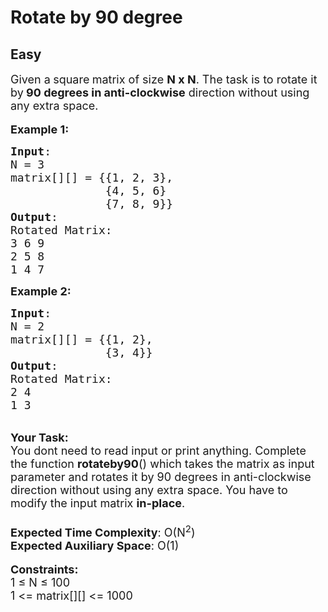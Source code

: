 # Rotate by 90 degree
## Easy
<div class="problem-statement" style="user-select: auto;">
                <p style="user-select: auto;"></p><p style="user-select: auto;"><span style="font-size: 18px; user-select: auto;">Given a<strong style="user-select: auto;"> </strong>square<strong style="user-select: auto;"> </strong>matrix&nbsp;of size <strong style="user-select: auto;">N x N</strong>. The task is to rotate it by<strong style="user-select: auto;"> 90 degrees in anti-clockwise</strong> direction without using any extra space.&nbsp;</span><br style="user-select: auto;">
<br style="user-select: auto;">
<span style="font-size: 18px; user-select: auto;"><strong style="user-select: auto;">Example 1:</strong></span></p>

<pre style="user-select: auto;"><span style="font-size: 18px; user-select: auto;"><strong style="user-select: auto;">Input</strong>:
N = 3 
matrix[][] = {{1, 2, 3},
&nbsp;             {4, 5, 6}
&nbsp;             {7, 8, 9}}
<strong style="user-select: auto;">Output</strong>: 
Rotated Matrix:
3 6 9
2 5 8
1 4 7
</span></pre>

<p style="user-select: auto;"><span style="font-size: 18px; user-select: auto;"><strong style="user-select: auto;">Example 2:</strong></span></p>

<pre style="user-select: auto;"><span style="font-size: 18px; user-select: auto;"><strong style="user-select: auto;">Input</strong>:
N = 2
matrix[][] = {{1, 2},
&nbsp;             {3, 4}}
<strong style="user-select: auto;">Output</strong>: 
Rotated Matrix:
2 4
1 3</span>
</pre>

<p style="user-select: auto;"><br style="user-select: auto;">
<span style="font-size: 18px; user-select: auto;"><strong style="user-select: auto;">Your Task:</strong><br style="user-select: auto;">
You dont need to read input or print anything. Complete the function <strong style="user-select: auto;">rotateby90</strong>() which takes&nbsp;the matrix as input parameter and rotates it by 90 degrees in anti-clockwise direction without using any extra space. You have to modify the input matrix <strong style="user-select: auto;">in-place</strong>.&nbsp;<br style="user-select: auto;">
<br style="user-select: auto;">
<strong style="user-select: auto;">Expected Time Complexity</strong>: O(N<sup style="user-select: auto;">2</sup>)<br style="user-select: auto;">
<strong style="user-select: auto;">Expected Auxiliary Space</strong>: O(1)</span><br style="user-select: auto;">
<br style="user-select: auto;">
<span style="font-size: 18px; user-select: auto;"><strong style="user-select: auto;">Constraints:</strong><br style="user-select: auto;">
1 ≤ N ≤ 100<br style="user-select: auto;">
1 &lt;= matrix[][] &lt;= 1000</span></p>
 <p style="user-select: auto;"></p>
            </div>
